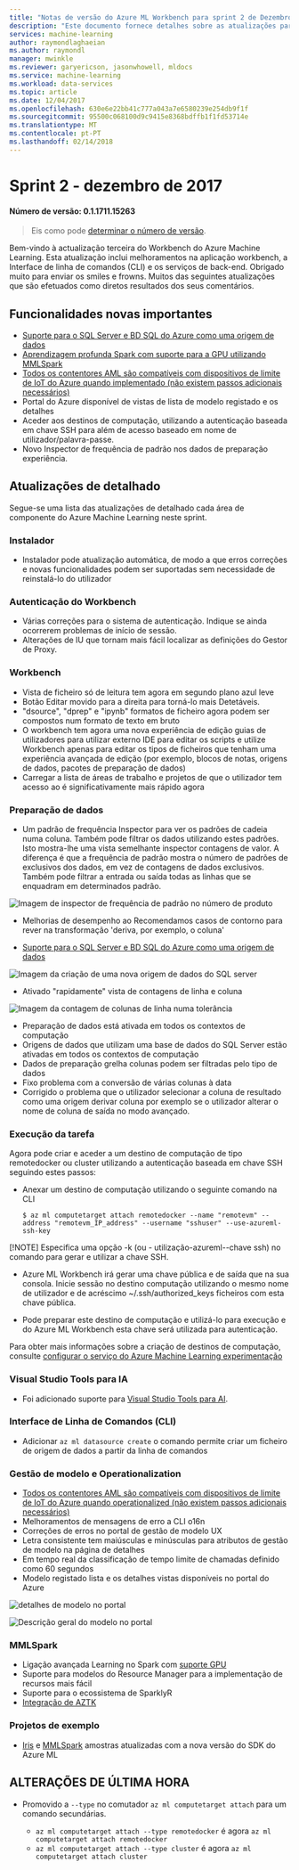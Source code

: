 ```yaml
---
title: "Notas de versão do Azure ML Workbench para sprint 2 de Dezembro de 2017"
description: "Este documento fornece detalhes sobre as atualizações para a versão de sprint 2 do Azure ML"
services: machine-learning
author: raymondlaghaeian
ms.author: raymondl
manager: mwinkle
ms.reviewer: garyericson, jasonwhowell, mldocs
ms.service: machine-learning
ms.workload: data-services
ms.topic: article
ms.date: 12/04/2017
ms.openlocfilehash: 630e6e22bb41c777a043a7e6580239e254db9f1f
ms.sourcegitcommit: 95500c068100d9c9415e8368bdffb1f1fd53714e
ms.translationtype: MT
ms.contentlocale: pt-PT
ms.lasthandoff: 02/14/2018
---
```

# <a name="sprint-2---december-2017"></a>Sprint 2 - dezembro de 2017 

#### <a name="version-number-01171115263"></a>Número de versão: 0.1.1711.15263

>Eis como pode [determinar o número de versão](known-issues-and-troubleshooting-guide.md).

Bem-vindo à actualização terceira do Workbench do Azure Machine Learning. Esta atualização inclui melhoramentos na aplicação workbench, a Interface de linha de comandos (CLI) e os serviços de back-end. Obrigado muito para enviar os smiles e frowns. Muitos das seguintes atualizações que são efetuados como diretos resultados dos seus comentários. 

## <a name="notable-new-features"></a>Funcionalidades novas importantes
- [Suporte para o SQL Server e BD SQL do Azure como uma origem de dados](data-prep-appendix2-supported-data-sources.md#types) 
- [Aprendizagem profunda Spark com suporte para a GPU utilizando MMLSpark](https://github.com/Azure/mmlspark/blob/master/docs/gpu-setup.md)
- [Todos os contentores AML são compatíveis com dispositivos de limite de IoT do Azure quando implementado (não existem passos adicionais necessários)](http://aka.ms/aml-iot-edge-blog)
- Portal do Azure disponível de vistas de lista de modelo registado e os detalhes
- Aceder aos destinos de computação, utilizando a autenticação baseada em chave SSH para além de acesso baseado em nome de utilizador/palavra-passe. 
- Novo Inspector de frequência de padrão nos dados de preparação experiência. 

## <a name="detailed-updates"></a>Atualizações de detalhado
Segue-se uma lista das atualizações de detalhado cada área de componente do Azure Machine Learning neste sprint.

### <a name="installer"></a>Instalador
- Instalador pode atualização automática, de modo a que erros correções e novas funcionalidades podem ser suportadas sem necessidade de reinstalá-lo do utilizador

### <a name="workbench-authentication"></a>Autenticação do Workbench
- Várias correções para o sistema de autenticação. Indique se ainda ocorrerem problemas de início de sessão.
- Alterações de IU que tornam mais fácil localizar as definições do Gestor de Proxy.

### <a name="workbench"></a>Workbench
- Vista de ficheiro só de leitura tem agora em segundo plano azul leve
- Botão Editar movido para a direita para torná-lo mais Detetáveis.
- "dsource", "dprep" e "ipynb" formatos de ficheiro agora podem ser compostos num formato de texto em bruto
- O workbench tem agora uma nova experiência de edição guias de utilizadores para utilizar externo IDE para editar os scripts e utilize Workbench apenas para editar os tipos de ficheiros que tenham uma experiência avançada de edição (por exemplo, blocos de notas, origens de dados, pacotes de preparação de dados)
- Carregar a lista de áreas de trabalho e projetos de que o utilizador tem acesso ao é significativamente mais rápido agora

### <a name="data-preparation"></a>Preparação de dados 
- Um padrão de frequência Inspector para ver os padrões de cadeia numa coluna. Também pode filtrar os dados utilizando estes padrões. Isto mostra-lhe uma vista semelhante inspector contagens de valor. A diferença é que a frequência de padrão mostra o número de padrões de exclusivos dos dados, em vez de contagens de dados exclusivos. Também pode filtrar a entrada ou saída todas as linhas que se enquadram em determinados padrão.

![Imagem de inspector de frequência de padrão no número de produto](media/release-notes-sprint-2/pattern-inspector-product-number.png)

- Melhorias de desempenho ao Recomendamos casos de contorno para rever na transformação 'deriva, por exemplo, o coluna'

- [Suporte para o SQL Server e BD SQL do Azure como uma origem de dados](data-prep-appendix2-supported-data-sources.md#types) 

![Imagem da criação de uma nova origem de dados do SQL server](media/release-notes-sprint-2/sql-server-data-source.png)

- Ativado "rapidamente" vista de contagens de linha e coluna

![Imagem da contagem de colunas de linha numa tolerância](media/release-notes-sprint-2/row-col-count.png)

- Preparação de dados está ativada em todos os contextos de computação
- Origens de dados que utilizam uma base de dados do SQL Server estão ativadas em todos os contextos de computação
- Dados de preparação grelha colunas podem ser filtradas pelo tipo de dados
- Fixo problema com a conversão de várias colunas à data
- Corrigido o problema que o utilizador selecionar a coluna de resultado como uma origem derivar coluna por exemplo se o utilizador alterar o nome de coluna de saída no modo avançado.

### <a name="job-execution"></a>Execução da tarefa
Agora pode criar e aceder a um destino de computação de tipo remotedocker ou cluster utilizando a autenticação baseada em chave SSH seguindo estes passos:
- Anexar um destino de computação utilizando o seguinte comando na CLI

    ```azure-cli
    $ az ml computetarget attach remotedocker --name "remotevm" --address "remotevm_IP_address" --username "sshuser" --use-azureml-ssh-key
    ```
[!NOTE] Especifica uma opção -k (ou - utilização-azureml--chave ssh) no comando para gerar e utilizar a chave SSH.

- Azure ML Workbench irá gerar uma chave pública e de saída que na sua consola. Inicie sessão no destino computação utilizando o mesmo nome de utilizador e de acréscimo ~/.ssh/authorized_keys ficheiros com esta chave pública.

- Pode preparar este destino de computação e utilizá-lo para execução e do Azure ML Workbench esta chave será utilizada para autenticação.  

Para obter mais informações sobre a criação de destinos de computação, consulte [configurar o serviço do Azure Machine Learning experimentação](experimentation-service-configuration.md)

### <a name="visual-studio-tools-for-ai"></a>Visual Studio Tools para IA
- Foi adicionado suporte para [Visual Studio Tools para AI](https://marketplace.visualstudio.com/items?itemName=ms-toolsai.vstoolsai-vs2017). 

### <a name="command-line-interface-cli"></a>Interface de Linha de Comandos (CLI)
- Adicionar `az ml datasource create` o comando permite criar um ficheiro de origem de dados a partir da linha de comandos

### <a name="model-management-and-operationalization"></a>Gestão de modelo e Operationalization
- [Todos os contentores AML são compatíveis com dispositivos de limite de IoT do Azure quando operationalized (não existem passos adicionais necessários)](http://aka.ms/aml-iot-edge-blog) 
- Melhoramentos de mensagens de erro a CLI o16n
- Correções de erros no portal de gestão de modelo UX  
- Letra consistente tem maiúsculas e minúsculas para atributos de gestão de modelo na página de detalhes
- Em tempo real da classificação de tempo limite de chamadas definido como 60 segundos
- Modelo registado lista e os detalhes vistas disponíveis no portal do Azure

![detalhes de modelo no portal](media/release-notes-sprint-2/model-list.jpg)

![Descrição geral do modelo no portal](media/release-notes-sprint-2/model-overview-portal.jpg)

### <a name="mmlspark"></a>MMLSpark
- Ligação avançada Learning no Spark com [suporte GPU](https://github.com/Azure/mmlspark/blob/master/docs/gpu-setup.md)
- Suporte para modelos do Resource Manager para a implementação de recursos mais fácil
- Suporte para o ecossistema de SparklyR
- [Integração de AZTK](https://github.com/Azure/aztk/wiki/Spark-on-Azure-for-Python-Users#optional-set-up-mmlspark)

### <a name="sample-projects"></a>Projetos de exemplo
- [Iris](https://github.com/Azure/MachineLearningSamples-Iris) e [MMLSpark](https://github.com/Azure/mmlspark) amostras atualizadas com a nova versão do SDK do Azure ML

## <a name="breaking-changes"></a>ALTERAÇÕES DE ÚLTIMA HORA
- Promovido a `--type` no comutador `az ml computetarget attach` para um comando secundárias. 

    - `az ml computetarget attach --type remotedocker` é agora `az ml computetarget attach remotedocker`
    - `az ml computetarget attach --type cluster` é agora `az ml computetarget attach cluster`
